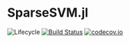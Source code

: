 # SparseSVM.jl

![Lifecycle](https://img.shields.io/badge/lifecycle-experimental-orange.svg)<!--
![Lifecycle](https://img.shields.io/badge/lifecycle-maturing-blue.svg)
![Lifecycle](https://img.shields.io/badge/lifecycle-stable-green.svg)
![Lifecycle](https://img.shields.io/badge/lifecycle-retired-orange.svg)
![Lifecycle](https://img.shields.io/badge/lifecycle-archived-red.svg)
![Lifecycle](https://img.shields.io/badge/lifecycle-dormant-blue.svg) -->
[![Build Status](https://travis-ci.com/alanderos91/SparseSVM.jl.svg?branch=master)](https://travis-ci.com/alanderos91/SparseSVM.jl)
[![codecov.io](http://codecov.io/github/alanderos91/SparseSVM.jl/coverage.svg?branch=master)](http://codecov.io/github/alanderos91/SparseSVM.jl?branch=master)
<!--
[![Documentation](https://img.shields.io/badge/docs-stable-blue.svg)](https://alanderos91.github.io/SparseSVM.jl/stable)
[![Documentation](https://img.shields.io/badge/docs-master-blue.svg)](https://alanderos91.github.io/SparseSVM.jl/dev)
-->
